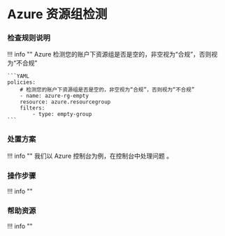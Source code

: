 # Azure 资源组检测


### 检查规则说明
!!! info ""
    Azure  检测您的账户下资源组是否是空的，非空视为“合规”，否则视为“不合规”
    
    ```YAML
    policies:
        # 检测您的账户下资源组是否是空的，非空视为“合规”，否则视为“不合规”
        - name: azure-rg-empty
        resource: azure.resourcegroup
        filters:
            - type: empty-group
    ```

    
### 处置方案
!!! info ""
    我们以 Azure 控制台为例，在控制台中处理问题 。


### 操作步骤
!!! info ""




### 帮助资源
!!! info ""
    